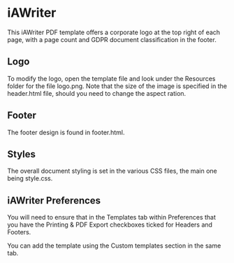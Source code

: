 # iAWriter
This iAWriter PDF template offers a corporate logo at the top right of each page, with a page count and GDPR document classification in the footer.

## Logo
To modify the logo, open the template file and look under the Resources folder for the file logo.png. Note that the size of the image is specified in the header.html file, should you need to change the aspect ration.

## Footer
The footer design is found in footer.html.

## Styles
The overall document styling is set in the various CSS files, the main one being style.css.

## iAWriter Preferences
You will need to ensure that in the Templates tab within Preferences that you have the Printing & PDF Export checkboxes ticked for Headers and Footers.

You can add the template using the Custom templates section in the same tab.